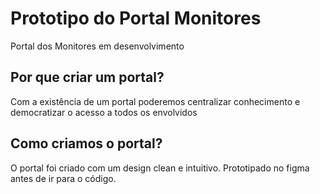 # Prototipo do Portal Monitores
Portal dos Monitores em desenvolvimento

## Por que criar um portal?
Com a existência de um portal poderemos centralizar conhecimento e democratizar o acesso a todos os envolvidos

## Como criamos o portal?
O portal foi criado com um design clean e intuitivo. Prototipado no figma antes de ir para o código.
